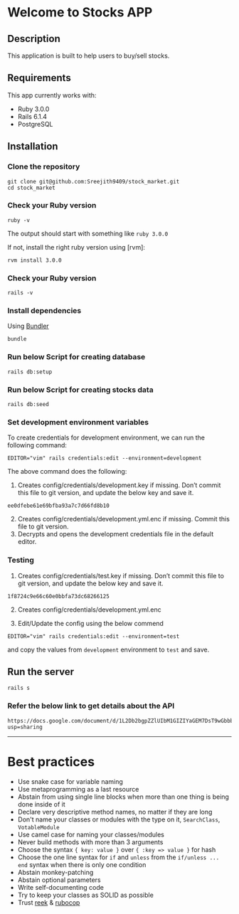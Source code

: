 # Welcome to Stocks APP

## Description

This application is built to help users to buy/sell stocks.

## Requirements

This app currently works with:

* Ruby 3.0.0
* Rails 6.1.4
* PostgreSQL

## Installation

### Clone the repository

```shell
git clone git@github.com:Sreejith9409/stock_market.git
cd stock_market
```

### Check your Ruby version

```shell
ruby -v
```

The output should start with something like `ruby 3.0.0`

If not, install the right ruby version using [rvm]:

```shell
rvm install 3.0.0
```

### Check your Ruby version

```shell
rails -v
```

### Install dependencies

Using [Bundler](https://github.com/bundler/bundler)

```shell
bundle
```

### Run below Script for creating database

```shell
rails db:setup
```

### Run below Script for creating stocks data

```shell
rails db:seed
```

### Set development environment variables

To create credentials for development environment, we can run the following command:

```shell
EDITOR="vim" rails credentials:edit --environment=development
```

The above command does the following:
1. Creates config/credentials/development.key if missing. Don’t commit this file to git version, and update the below key and save it.

```shell
ee0dfebe61e69bfba93a7c7d66fd8b10
```

2. Creates config/credentials/development.yml.enc if missing. Commit this file to git version.
3. Decrypts and opens the development credentials file in the default editor.

### Testing
1. Creates config/credentials/test.key if missing. Don’t commit this file to git version, and update the below key and save it.
```shell
1f8724c9e66c60e0bbfa73dc68266125
```
2. Creates config/credentials/development.yml.enc

3. Edit/Update the config using the below commend
```shell
EDITOR="vim" rails credentials:edit --environment=test
```

and copy the values from `development` environment to `test` and save.

## Run the server

```shell
rails s
```

### Refer the below link to get details about the API 

```shell
https://docs.google.com/document/d/1L2Db2bgpZZlUIbM1GIZIYaGEM7DsT9wGbbbnklplPV8/edit?usp=sharing 
```

-----
# Best practices

* Use snake case for variable naming
* Use metaprogramming as a last resource
* Abstain from using single line blocks when more than one thing is being done inside of it
* Declare very descriptive method names, no matter if they are long
* Don't name your classes or modules with the type on it, `SearchClass`, `VotableModule`
* Use camel case for naming your classes/modules
* Never build methods with more than 3 arguments
* Choose the syntax `{ key: value }` over `{ :key => value }` for hash
* Choose the one line syntax for `if` and `unless` from the `if/unless ... end` syntax when there is only one condition
* Abstain monkey-patching
* Abstain optional parameters
* Write self-documenting code
* Try to keep your classes as SOLID as possible
* Trust [reek](https://github.com/troessner/reek) & [rubocop](https://github.com/bbatsov/rubocop)